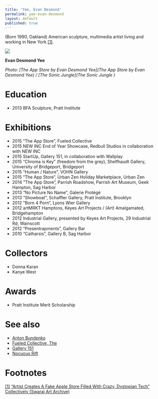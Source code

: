 ```yaml
---
title: 'Yee, Evan Desmond'
permalink: yee-evan-desmond
layout: default
published: true
---
```


(Born 1990, Oakland) American sculpture, multimedia artist living and working in New York <span id="a1">[\[1\]](#f1)</span>.

![](https://static1.squarespace.com/static/551abb1ae4b07fa7d5fc159c/t/55369db5e4b00d4e60023460/1429642692711/Evan+Yee)

**Evan Desmond Yee**

*Photo: [The App Store by Evan Desmond Yee](The App Store by Evan Desmond Yee) / [The Sonic Jungle](The Sonic Jungle )*

# Education

+ 2013 BFA Sculpture, Pratt Institute

# Exhibitions

+ 2015 “The App Store”, Fueled Collective
+ 2015 NEW INC End of Year Showcase, Redbull Studios in collaboration with NEW INC
+ 2015 StartUp, Gallery 151, in collaboration with Wallplay
+ 2015 “Chroma is Key” (freedom from the grey), Shelfhaudt Gallery, University of Bridgeport, Bridgeport
+ 2015 “Human / Nature”, VOHN Gallery
+ 2015 “The App Store”, Urban Zen Holiday Marketplace, Urban Zen
+ 2014 “The App Store”, Parrish Roadshow, Parrish Art Museum, Geek Hampton, Sag Harbor
+ 2013 “No Picture No Name”, Galerie Protégé
+ 2013 “Showboat”, Schaffler Gallery, Pratt Institute, Brooklyn
+ 2012 “Born 4 Porn”, Lyons Wier Gallery
+ 2012 artMRKT Hamptons,  Keyes Art Projects / (Art) Amalgamated, Bridgehampton
+ 2012 Industrial Gallery, presented by Keyes Art Projects, 29 Industrial Rd, Wainscott
+ 2012 “Presentrapments”, Gallery Bar
+ 2010 “Catharsis”, Gallery B, Sag Harbor

# Collectors

+ Donna Karan
+ Kanye West

# Awards

+ Pratt Institute Merit Scholarship

# See also

+ [Anton Bundenko](bundenko-anton)
+ [Fueled Collective, The](index)
+ [Gallery 151](index)
+ [Nocuous Rift](index)


# Footnotes

[[1]](#a1) <span id="f1"></span> [“Artist Creates A Fake Apple Store Filled With Crazy, Dystopian Tech” Collectively (Swaraj Art Archive)](https://swarajarchive.wordpress.com/2015/08/31/start-up-a-twisted-apple-store-filled-with-crazy-dystopian-tech/)
